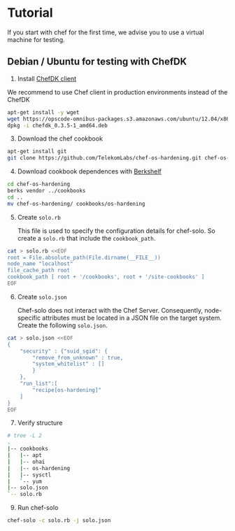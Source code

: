 # Tutorial

If you start with chef for the first time, we advise you to use a virtual machine for testing.

## Debian / Ubuntu for testing with ChefDK

1. Install [ChefDK client](https://www.chef.io/download-chef-client/)

We recommend to use Chef client in production environments instead of the ChefDK

```bash
apt-get install -y wget
wget https://opscode-omnibus-packages.s3.amazonaws.com/ubuntu/12.04/x86_64/chefdk_0.3.5-1_amd64.deb
dpkg -i chefdk_0.3.5-1_amd64.deb
```

3. Download the chef cookbook

```bash
apt-get install git
git clone https://github.com/TelekomLabs/chef-os-hardening.git chef-os-hardening
```

4. Download cookbook dependences with [Berkshelf](http://berkshelf.com/)

```bash
cd chef-os-hardening
berks vendor ../cookbooks
cd ..
mv chef-os-hardening/ cookbooks/os-hardening
```

5. Create `solo.rb`

    This file is used to specify the configuration details for chef-solo. So create a `solo.rb` that include the `cookbook_path`.

```bash
cat > solo.rb <<EOF
root = File.absolute_path(File.dirname(__FILE__))
node_name "localhost"
file_cache_path root
cookbook_path [ root + '/cookbooks', root + '/site-cookbooks' ]
EOF
```

6. Create `solo.json`

    Chef-solo does not interact with the Chef Server. Consequently, node-specific attributes must be located in a JSON file on the target system. Create the following `solo.json`.

```bash
cat > solo.json <<EOF
{
    "security" : {"suid_sgid": {
        "remove_from_unknown" : true,
        "system_whitelist" : []
        }
    },
    "run_list":[
        "recipe[os-hardening]"
    ]
}
EOF
```

7. Verify structure

```bash
# tree -L 2
.
|-- cookbooks
|   |-- apt
|   |-- ohai
|   |-- os-hardening
|   |-- sysctl
|   `-- yum
|-- solo.json
`-- solo.rb
```

9. Run chef-solo

```bash
chef-solo -c solo.rb -j solo.json
```
